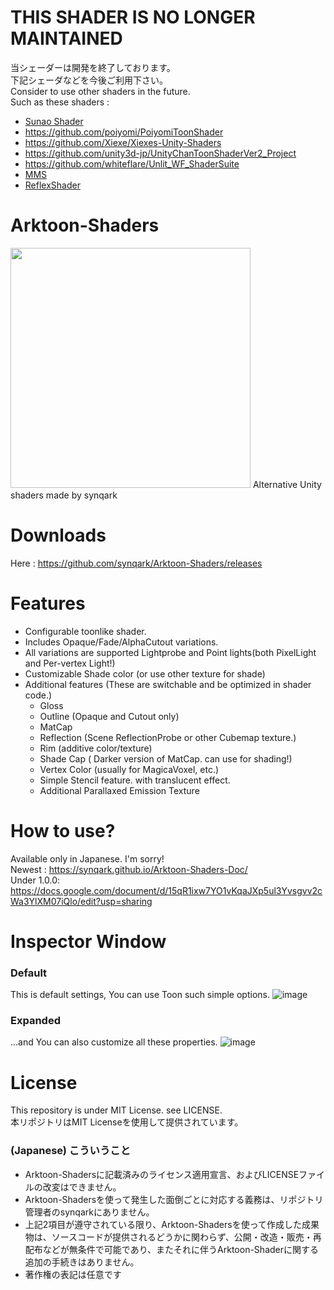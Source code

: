 
# THIS SHADER IS NO LONGER MAINTAINED
当シェーダーは開発を終了しております。  
下記シェーダなどを今後ご利用下さい。  
Consider to use other shaders in the future.  
Such as these shaders :

- [Sunao Shader](https://booth.pm/ja/items/1723985)
- https://github.com/poiyomi/PoiyomiToonShader
- https://github.com/Xiexe/Xiexes-Unity-Shaders
- https://github.com/unity3d-jp/UnityChanToonShaderVer2_Project
- https://github.com/whiteflare/Unlit_WF_ShaderSuite
- [MMS](https://miniscape.booth.pm/items/1627422)
- [ReflexShader](https://reflex.booth.pm/items/1560511)

# Arktoon-Shaders
<img src="https://raw.githubusercontent.com/synqark/Arktoon-Shaders/master/Media/logo_1024.png" width="384">
Alternative Unity shaders made by synqark

# Downloads
Here : https://github.com/synqark/Arktoon-Shaders/releases

# Features
 - Configurable toonlike shader.
 - Includes Opaque/Fade/AlphaCutout variations.
 - All variations are supported Lightprobe and Point lights(both PixelLight and Per-vertex Light!)
 - Customizable Shade color (or use other texture for shade)
 - Additional features (These are switchable and be optimized in shader code.)
   - Gloss
   - Outline (Opaque and Cutout only)
   - MatCap
   - Reflection (Scene ReflectionProbe or other Cubemap texture.)
   - Rim (additive color/texture)
   - Shade Cap ( Darker version of MatCap. can use for shading!)
   - Vertex Color (usually for MagicaVoxel, etc.)
   - Simple Stencil feature. with translucent effect.
   - Additional Parallaxed Emission Texture
   
# How to use?  
 Available only in Japanese. I'm sorry!  
 Newest : https://synqark.github.io/Arktoon-Shaders-Doc/  
 Under 1.0.0: https://docs.google.com/document/d/15qR1ixw7YO1vKqaJXp5ul3Yvsgvv2cWa3YlXM07iQlo/edit?usp=sharing

# Inspector Window

### Default
This is default settings, You can use Toon such simple options.
![image](https://raw.githubusercontent.com/synqark/Arktoon-Shaders/master/Media/default_inspector.png)

### Expanded
...and You can also customize all these properties.
![image](https://raw.githubusercontent.com/synqark/Arktoon-Shaders/master/Media/expanded_inspector.png)

# License
This repository is under MIT License. see LICENSE.  
本リポジトリはMIT Licenseを使用して提供されています。

### (Japanese) こういうこと
 - Arktoon-Shadersに記載済みのライセンス適用宣言、およびLICENSEファイルの改変はできません。
 - Arktoon-Shadersを使って発生した面倒ごとに対応する義務は、リポジトリ管理者のsynqarkにありません。
 - 上記2項目が遵守されている限り、Arktoon-Shadersを使って作成した成果物は、ソースコードが提供されるどうかに関わらず、公開・改造・販売・再配布などが無条件で可能であり、またそれに伴うArktoon-Shaderに関する追加の手続きはありません。
 - 著作権の表記は任意です
 

